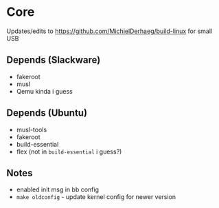 # Core

Updates/edits to https://github.com/MichielDerhaeg/build-linux for small USB

## Depends (Slackware)
* fakeroot
* musl
* Qemu kinda i guess

## Depends (Ubuntu)
* musl-tools
* fakeroot
* build-essential
* flex (not in `build-essential` i guess?)

## Notes
* enabled init msg in bb config
* `make oldconfig` - update kernel config for newer version